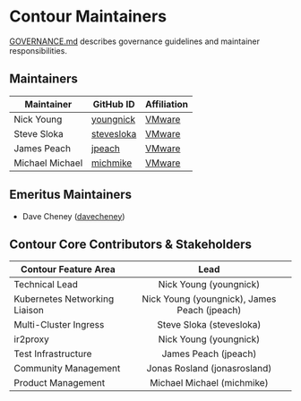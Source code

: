 # Contour Maintainers

[GOVERNANCE.md](https://github.com/ProjectContour/community/blob/master/GOVERNANCE.md)
describes governance guidelines and maintainer responsibilities.

## Maintainers

| Maintainer | GitHub ID | Affiliation |
| --------------- | --------- | ----------- |
| Nick Young | [youngnick](https://github.com/youngnick) | [VMware](https://www.github.com/vmware/) |
| Steve Sloka | [stevesloka](https://github.com/stevesloka) | [VMware](https://www.github.com/vmware/) |
| James Peach | [jpeach](https://github.com/jpeach) | [VMware](https://www.github.com/vmware/) |
| Michael Michael |[michmike](https://github.com/michmike)| [VMware](https://www.github.com/vmware/) |

## Emeritus Maintainers
* Dave Cheney ([davecheney](https://github.com/davecheney))

## Contour Core Contributors & Stakeholders

| Contour Feature Area | Lead |
| ----------------------------- | :---------------------: |
| Technical Lead | Nick Young (youngnick) |
| Kubernetes Networking Liaison | Nick Young (youngnick), James Peach (jpeach) |
| Multi-Cluster Ingress | Steve Sloka (stevesloka) |
| ir2proxy | Nick Young (youngnick) | 
| Test Infrastructure | James Peach (jpeach) |
| Community Management | Jonas Rosland (jonasrosland) |
| Product Management | Michael Michael (michmike) |
